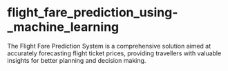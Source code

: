 # flight_fare_prediction_using-_machine_learning
The Flight Fare Prediction System is a comprehensive solution aimed at accurately forecasting flight ticket prices, providing travellers with valuable insights for better planning and decision making. 
